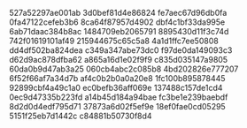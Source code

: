 527a52297ae001ab
3d0bef81d4e86824
fe7aec67d96db0fa
0fa47122cefeb3b6
8ca64f87957d4902
dbf4c1bf33da995e
6ab71daac384b8ac
1484709eb2065791
8895430d11f3c74d
742f01619101af49
215944675c65c5a8
4a1d1ffc7ee50808
dd4df502ba824dea
c349a347abe73dc0
f97de0da149093c3
d62d9ac878dfba62
a865a16d1e02f9f9
c835d035147a9805
60da0b9d47ab3a25
060cb4abc2c085b8
4bd202826e777207
6f52f66af7a34d7b
af4c0b2b0a0a20e8
1fc100b895878445
92899cbf4a49c1a0
ec0befb36aff069e
137488c157de1cd4
0ec9d47335b223fd
a14b45d184a94bae
fc3be1e239baebdf
8d2d0d4edf795d71
37873a6d02f5ef9e
18ef0fae0cd05295
5151f25eb7d1442c
c84881b50730f8d4
